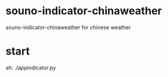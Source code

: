 # souno-indicator-chinaweather
souno-indicator-chinaweather for chinese weather
# start
sh: ./appindicator.py

